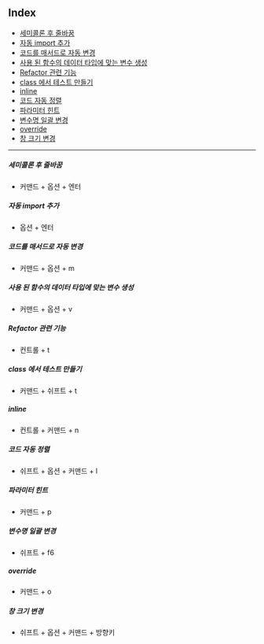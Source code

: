 ## Index

- [세미콜론 후 줄바꿈](#세미콜론-후-줄바꿈)
- [자동 import 추가](#자동-import-추가)
- [코드를 매서드로 자동 변경](#코드를-매서드로-자동-변경)
- [사용 된 함수의 데이터 타입에 맞는 변수 생성](#사용-된-함수의-데이터-타입에-맞는-변수-생성)
- [Refactor 관련 기능](#refactor-관련-기능)
- [class 에서 테스트 만들기](#class-에서-테스트-만들기)
- [inline](#inline)
- [코드 자동 정렬](#코드-자동-정렬)
- [파라미터 힌트](#파라미터-힌트)
- [변수명 일괄 변경](#변수명-일괄-변경)
- [override](#override)
- [창 크기 변경](#창-크기-변경)
---


##### 세미콜론 후 줄바꿈
- 커맨드 + 옵션 + 엔터

##### 자동 import 추가
- 옵션 + 엔터

##### 코드를 매서드로 자동 변경
- 커맨드 + 옵션 + m

##### 사용 된 함수의 데이터 타입에 맞는 변수 생성
- 커맨드 + 옵션 + v

##### Refactor 관련 기능
- 컨트롤 + t

##### class 에서 테스트 만들기
- 커맨드 + 쉬프트 + t

##### inline
- 컨트롤 + 커맨드 + n

##### 코드 자동 정렬
- 쉬프트 + 옵션 + 커맨드 + l

##### 파라미터 힌트
- 커맨드 + p

##### 변수명 일괄 변경
- 쉬프트 + f6

##### override
- 커맨드 + o

##### 창 크기 변경
- 쉬프트 + 옵션 + 커맨드 + 방향키